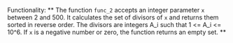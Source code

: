 Functionality: ** The function `func_2` accepts an integer parameter `x` between 2 and 500. It calculates the set of divisors of `x` and returns them sorted in reverse order. The divisors are integers A_i such that 1 <= A_i <= 10^6. If `x` is a negative number or zero, the function returns an empty set. **